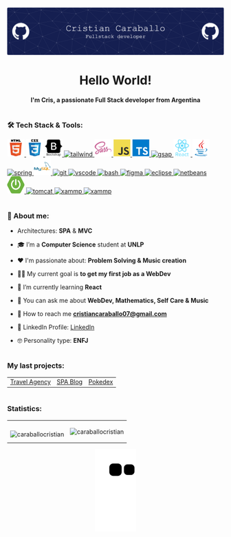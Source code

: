 ![header](https://github.com/CaraballoCristian/CaraballoCristian/blob/main/header.png)

<h1 align="center">Hello World!</h1>
<h4 align="center">I'm Cris, a passionate Full Stack developer from Argentina</h4>

#

<h3 align="left">🛠 Tech Stack & Tools:</h3>
<p align="left">  
    <a href="#" target="_blank" rel="noreferrer"> 
        <img src="https://raw.githubusercontent.com/devicons/devicon/master/icons/html5/html5-original-wordmark.svg" alt="html5" width="40" height="40"/> 
    </a> 
    <a href="#" target="_blank" rel="noreferrer"> 
        <img src="https://raw.githubusercontent.com/devicons/devicon/master/icons/css3/css3-original-wordmark.svg" alt="css3" width="40" height="40"/> 
    </a>
    <a href="#" target="_blank" rel="noreferrer"> 
        <img src="https://raw.githubusercontent.com/devicons/devicon/master/icons/bootstrap/bootstrap-plain-wordmark.svg" alt="bootstrap" width="40" height="40"/> 
    </a> 
    <a href="#" target="_blank" rel="noreferrer"> 
        <img src="https://www.vectorlogo.zone/logos/tailwindcss/tailwindcss-icon.svg" alt="tailwind" width="40" height="40"/> 
    </a> 
    <a href="#" target="_blank" rel="noreferrer"> 
        <img src="https://raw.githubusercontent.com/devicons/devicon/master/icons/sass/sass-original.svg" alt="sass" width="40" height="40"/> 
    </a> 
    <a href="#" target="_blank" rel="noreferrer"> 
        <img src="https://raw.githubusercontent.com/devicons/devicon/master/icons/javascript/javascript-original.svg" alt="javascript" width="40" height="40"/> 
    </a>  
    <a href="#" target="_blank" rel="noreferrer"> 
        <img src="https://raw.githubusercontent.com/devicons/devicon/master/icons/typescript/typescript-original.svg" alt="typescript" width="40" height="40"/> 
    </a>
    <a href="#" target="_blank" rel="noreferrer"> 
        <img src="https://cdn.worldvectorlogo.com/logos/gsap-greensock.svg" alt="gsap" width="40" height="40"/> 
    </a>  
    <a href="#" target="_blank" rel="noreferrer"> 
        <img src="https://raw.githubusercontent.com/devicons/devicon/master/icons/react/react-original-wordmark.svg" alt="react" width="40" height="40"/> 
    </a>  
    <a href="#" target="_blank" rel="noreferrer"> 
        <img src="https://raw.githubusercontent.com/devicons/devicon/master/icons/java/java-original.svg" alt="java" width="40" height="40"/> 
    </a> 
    <a href="#" target="_blank" rel="noreferrer"> 
        <img src="https://www.vectorlogo.zone/logos/springio/springio-icon.svg" alt="spring" width="40" height="40"/> 
    </a>
    <a href="#" target="_blank" rel="noreferrer"> 
        <img src="https://raw.githubusercontent.com/devicons/devicon/master/icons/mysql/mysql-original-wordmark.svg" alt="mysql" width="40" height="40"/> 
    </a> 
    <a href="#" target="_blank" rel="noreferrer"> 
        <img src="https://www.vectorlogo.zone/logos/git-scm/git-scm-icon.svg" alt="git" width="40" height="40"/> 
    </a>
    <a href="#" target="_blank" rel="noreferrer"> 
        <img src="https://upload.wikimedia.org/wikipedia/commons/9/9a/Visual_Studio_Code_1.35_icon.svg" alt="vscode" width="40" height="40"/> 
    </a> 
    <a href="#" target="_blank" rel="noreferrer"> 
        <img src="https://icon-library.com/images/bash-icon/bash-icon-5.jpg" alt="bash" width="40" height="40"/> 
    </a>
    <a href="#" target="_blank" rel="noreferrer"> 
        <img src="https://www.vectorlogo.zone/logos/figma/figma-icon.svg" alt="figma" width="40" height="40"/> 
    </a>
    <a href="#" target="_blank" rel="noreferrer"> 
        <img src="https://cdn.freebiesupply.com/logos/large/2x/eclipse-11-logo-svg-vector.svg" alt="eclipse" width="40" height="40"/> 
    </a>
    <a href="#" target="_blank" rel="noreferrer"> 
        <img src="https://upload.wikimedia.org/wikipedia/commons/9/98/Apache_NetBeans_Logo.svg" alt="netbeans" width="40" height="40"/> 
    </a>
    <a href="#" target="_blank" rel="noreferrer"> 
        <img src="https://raw.githubusercontent.com/jhipster/jhipster.github.io/53f1d5bf62772799093e1e4cd0317d42cc0816b2/images/logo/svg/spring-boot.svg" alt="springboot" width="40" height="40"/> 
    </a>
    <a href="#" target="_blank" rel="noreferrer"> 
        <img src="https://upload.wikimedia.org/wikipedia/commons/f/fe/Apache_Tomcat_logo.svg" alt="tomcat" width="40" height="40"/> 
    </a>
    <a href="#" target="_blank" rel="noreferrer"> 
        <img src="https://cdn.worldvectorlogo.com/logos/xampp.svg" alt="xammp" width="40" height="40"/> 
    </a>
    <a href="#" target="_blank" rel="noreferrer"> 
        <img src="https://cdn.worldvectorlogo.com/logos/xampp.svg" alt="xammp" width="40" height="40"/> 
    </a>
</p>

#

<h3 align="left">👨 About me:</h3>

- Architectures: **SPA** & **MVC**

- 🎓 I’m a **Computer Science** student at **UNLP**
 
- ❤️ I'm passionate about: **Problem Solving & Music creation**

- 💪🏼 My current goal is **to get my first job as a WebDev**

- 🌱 I’m currently learning **React**

- 💬 You can ask me about **WebDev, Mathematics, Self Care & Music**

- 🤝 How to reach me **cristiancaraballo07@gmail.com**

- 🔗 LinkedIn Profile: [LinkedIn](https://linkedin.com/in/cristiancaraballo)

<!-- - 👨‍💻 Check out my Portfolio! [Portfolio](soon) -->

<!-- - 📄 Here's my Curriculum! [Curriculum](soon) -->

- 🤓 Personality type: **ENFJ**

#

<h3 align="left">My last projects:</h3>
<div width="100%">
  <table>
    <tbody>
      <tr>
        <td><a href="https://github.com/CaraballoCristian/TravelAgency" alt="travel agency" />Travel Agency</a></td>
        <td><a href="https://github.com/CaraballoCristian/SPA_with_WordpressAPI" alt="SPA wordpress API" />SPA Blog</a></td>
        <td><a href="https://github.com/CaraballoCristian/Pokedex" alt="pokedex" />Pokedex</a></td>
      </tr>
    </tbody>
  </table>
</div>

#

<h3 align="left">Statistics:</h3>

<div align="center">
    <table>
      <tbody>
        <tr>
          <td><p><img align="left" src="https://github-readme-stats.vercel.app/api/top-langs?username=caraballocristian&show_icons=true&locale=en&layout=compact" alt="caraballocristian" /></p></td>
          <td><p><img align="center" src="https://github-readme-streak-stats.herokuapp.com/?user=caraballocristian" alt="caraballocristian" /></p></td>
        </tr>
      </tbody>
    </table>

</div>

<p align="center">
    <img align="center" src="https://raw.githubusercontent.com/arpanaditya/arpanaditya/output/github-contribution-grid-snake.svg" alt="snake" />
</p>
